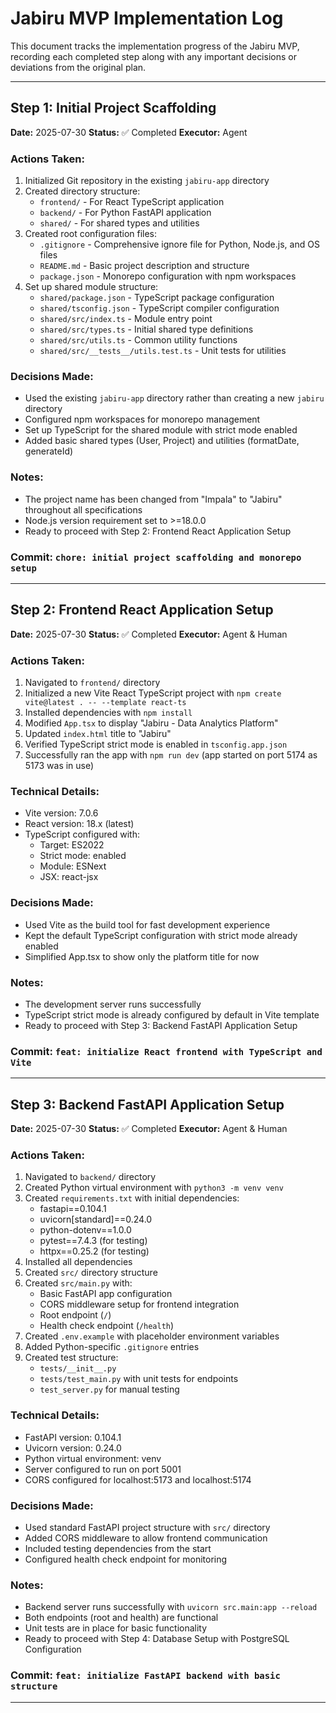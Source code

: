 # Jabiru MVP Implementation Log

This document tracks the implementation progress of the Jabiru MVP, recording each completed step along with any important decisions or deviations from the original plan.

---

## Step 1: Initial Project Scaffolding
**Date:** 2025-07-30
**Status:** ✅ Completed
**Executor:** Agent

### Actions Taken:
1. Initialized Git repository in the existing `jabiru-app` directory
2. Created directory structure:
   - `frontend/` - For React TypeScript application
   - `backend/` - For Python FastAPI application  
   - `shared/` - For shared types and utilities
3. Created root configuration files:
   - `.gitignore` - Comprehensive ignore file for Python, Node.js, and OS files
   - `README.md` - Basic project description and structure
   - `package.json` - Monorepo configuration with npm workspaces
4. Set up shared module structure:
   - `shared/package.json` - TypeScript package configuration
   - `shared/tsconfig.json` - TypeScript compiler configuration
   - `shared/src/index.ts` - Module entry point
   - `shared/src/types.ts` - Initial shared type definitions
   - `shared/src/utils.ts` - Common utility functions
   - `shared/src/__tests__/utils.test.ts` - Unit tests for utilities

### Decisions Made:
- Used the existing `jabiru-app` directory rather than creating a new `jabiru` directory
- Configured npm workspaces for monorepo management
- Set up TypeScript for the shared module with strict mode enabled
- Added basic shared types (User, Project) and utilities (formatDate, generateId)

### Notes:
- The project name has been changed from "Impala" to "Jabiru" throughout all specifications
- Node.js version requirement set to >=18.0.0
- Ready to proceed with Step 2: Frontend React Application Setup

### Commit: `chore: initial project scaffolding and monorepo setup`

---

## Step 2: Frontend React Application Setup
**Date:** 2025-07-30
**Status:** ✅ Completed
**Executor:** Agent & Human

### Actions Taken:
1. Navigated to `frontend/` directory
2. Initialized a new Vite React TypeScript project with `npm create vite@latest . -- --template react-ts`
3. Installed dependencies with `npm install`
4. Modified `App.tsx` to display "Jabiru - Data Analytics Platform"
5. Updated `index.html` title to "Jabiru"
6. Verified TypeScript strict mode is enabled in `tsconfig.app.json`
7. Successfully ran the app with `npm run dev` (app started on port 5174 as 5173 was in use)

### Technical Details:
- Vite version: 7.0.6
- React version: 18.x (latest)
- TypeScript configured with:
  - Target: ES2022
  - Strict mode: enabled
  - Module: ESNext
  - JSX: react-jsx

### Decisions Made:
- Used Vite as the build tool for fast development experience
- Kept the default TypeScript configuration with strict mode already enabled
- Simplified App.tsx to show only the platform title for now

### Notes:
- The development server runs successfully
- TypeScript strict mode is already configured by default in Vite template
- Ready to proceed with Step 3: Backend FastAPI Application Setup

### Commit: `feat: initialize React frontend with TypeScript and Vite`

---

## Step 3: Backend FastAPI Application Setup
**Date:** 2025-07-30
**Status:** ✅ Completed
**Executor:** Agent & Human

### Actions Taken:
1. Navigated to `backend/` directory
2. Created Python virtual environment with `python3 -m venv venv`
3. Created `requirements.txt` with initial dependencies:
   - fastapi==0.104.1
   - uvicorn[standard]==0.24.0
   - python-dotenv==1.0.0
   - pytest==7.4.3 (for testing)
   - httpx==0.25.2 (for testing)
4. Installed all dependencies
5. Created `src/` directory structure
6. Created `src/main.py` with:
   - Basic FastAPI app configuration
   - CORS middleware setup for frontend integration
   - Root endpoint (`/`)
   - Health check endpoint (`/health`)
7. Created `.env.example` with placeholder environment variables
8. Added Python-specific `.gitignore` entries
9. Created test structure:
   - `tests/__init__.py`
   - `tests/test_main.py` with unit tests for endpoints
   - `test_server.py` for manual testing

### Technical Details:
- FastAPI version: 0.104.1
- Uvicorn version: 0.24.0
- Python virtual environment: venv
- Server configured to run on port 5001
- CORS configured for localhost:5173 and localhost:5174

### Decisions Made:
- Used standard FastAPI project structure with `src/` directory
- Added CORS middleware to allow frontend communication
- Included testing dependencies from the start
- Configured health check endpoint for monitoring

### Notes:
- Backend server runs successfully with `uvicorn src.main:app --reload`
- Both endpoints (root and health) are functional
- Unit tests are in place for basic functionality
- Ready to proceed with Step 4: Database Setup with PostgreSQL Configuration

### Commit: `feat: initialize FastAPI backend with basic structure`

---